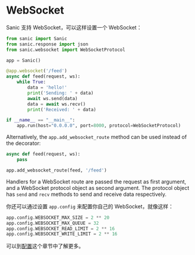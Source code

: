 # WebSocket

Sanic 支持 WebSocket，可以这样设置一个 WebSocket：

```python
from sanic import Sanic
from sanic.response import json
from sanic.websocket import WebSocketProtocol

app = Sanic()

@app.websocket('/feed')
async def feed(request, ws):
    while True:
        data = 'hello!'
        print('Sending: ' + data)
        await ws.send(data)
        data = await ws.recv()
        print('Received: ' + data)

if __name__ == "__main__":
    app.run(host="0.0.0.0", port=8000, protocol=WebSocketProtocol)
```

Alternatively, the `app.add_websocket_route` method can be used instead of the
decorator:

```python
async def feed(request, ws):
    pass

app.add_websocket_route(feed, '/feed')
```

Handlers for a WebSocket route are passed the request as first argument, and a
WebSocket protocol object as second argument. The protocol object has `send`
and `recv` methods to send and receive data respectively.

你还可以通过设置 `app.config` 来配置你自己的 WebSocket，就像这样：

```python
app.config.WEBSOCKET_MAX_SIZE = 2 ** 20
app.config.WEBSOCKET_MAX_QUEUE = 32
app.config.WEBSOCKET_READ_LIMIT = 2 ** 16
app.config.WEBSOCKET_WRITE_LIMIT = 2 ** 16
```

可以到[配置](config.md)这个章节中了解更多。